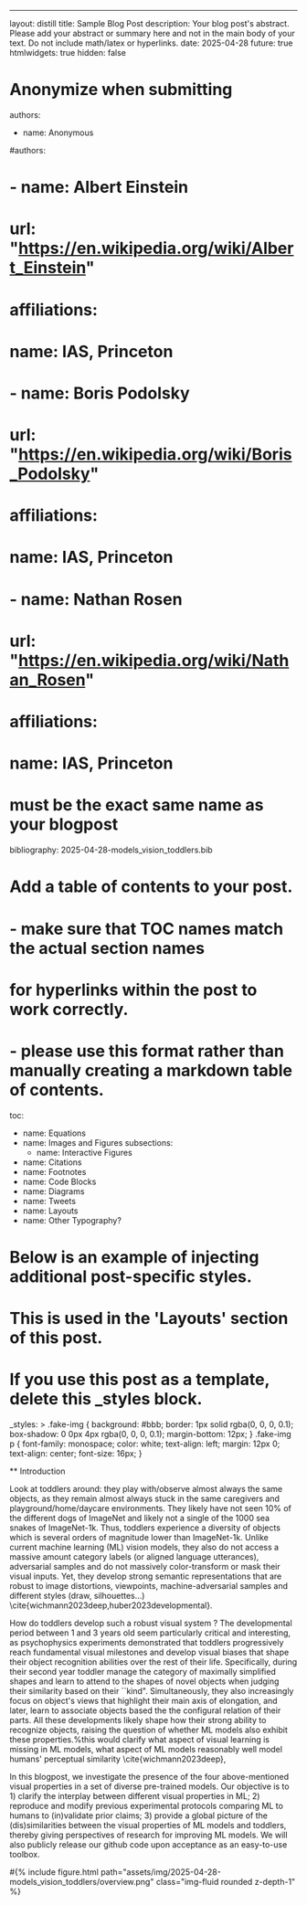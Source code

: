 ---
layout: distill
title: Sample Blog Post
description: Your blog post's abstract.
  Please add your abstract or summary here and not in the main body of your text. 
  Do not include math/latex or hyperlinks.
date: 2025-04-28
future: true
htmlwidgets: true
hidden: false

# Anonymize when submitting
 authors:
   - name: Anonymous

#authors:
#  - name: Albert Einstein
#    url: "https://en.wikipedia.org/wiki/Albert_Einstein"
#    affiliations:
#      name: IAS, Princeton
#  - name: Boris Podolsky
#    url: "https://en.wikipedia.org/wiki/Boris_Podolsky"
#    affiliations:
#      name: IAS, Princeton
#  - name: Nathan Rosen
#    url: "https://en.wikipedia.org/wiki/Nathan_Rosen"
#    affiliations:
#      name: IAS, Princeton

# must be the exact same name as your blogpost
bibliography: 2025-04-28-models_vision_toddlers.bib  

# Add a table of contents to your post.
#   - make sure that TOC names match the actual section names
#     for hyperlinks within the post to work correctly. 
#   - please use this format rather than manually creating a markdown table of contents.
toc:
  - name: Equations
  - name: Images and Figures
    subsections:
    - name: Interactive Figures
  - name: Citations
  - name: Footnotes
  - name: Code Blocks
  - name: Diagrams
  - name: Tweets
  - name: Layouts
  - name: Other Typography?

# Below is an example of injecting additional post-specific styles.
# This is used in the 'Layouts' section of this post.
# If you use this post as a template, delete this _styles block.

_styles: >
  .fake-img {
    background: #bbb;
    border: 1px solid rgba(0, 0, 0, 0.1);
    box-shadow: 0 0px 4px rgba(0, 0, 0, 0.1);
    margin-bottom: 12px;
  }
  .fake-img p {
    font-family: monospace;
    color: white;
    text-align: left;
    margin: 12px 0;
    text-align: center;
    font-size: 16px;
  }

** Introduction

Look at toddlers around: they play with/observe almost always the same objects, as they remain almost always stuck in the same caregivers and playground/home/daycare environments. They likely have not seen 10\% of the different dogs of ImageNet and likely not a single of the 1000 sea snakes of ImageNet-1k. Thus, toddlers experience a diversity of objects which is several orders of magnitude lower than ImageNet-1k. Unlike current machine learning (ML) vision models, they also do not access a massive amount category labels (or aligned language utterances), adversarial samples and do not massively color-transform or mask their visual inputs. Yet, they develop strong semantic representations that are robust to image distortions, viewpoints, machine-adversarial samples and different styles (draw, silhouettes...) \cite{wichmann2023deep,huber2023developmental}.

How do toddlers develop such a robust visual system ? The developmental period between 1 and 3 years old seem particularly critical and interesting, as psychophysics experiments demonstrated that toddlers progressively reach fundamental visual milestones and develop visual biases that shape their object recognition abilities over the rest of their life. Specifically, during their second year toddler manage the category of maximally simplified shapes and learn to attend to the shapes of novel objects when judging their similarity based on their ``kind". Simultaneously, they also increasingly focus on object's views that highlight their main axis of elongation, and later, learn to associate objects based the the configural relation of their parts. All these developments likely shape how their strong ability to recognize objects, raising the question of whether ML models also exhibit these properties.%this would clarify what aspect of visual learning is missing in ML models, what aspect of ML models reasonably well model humans' perceptual similarity \cite{wichmann2023deep}, 

In this blogpost, we investigate the presence of the four above-mentioned visual properties in a set of  diverse pre-trained models. Our objective is to 1) clarify the interplay between different visual properties in ML; 2) reproduce and modify previous experimental protocols comparing ML to humans to (in)validate prior claims; 3) provide a global picture of the (dis)similarities between the visual properties of ML models and toddlers, thereby giving perspectives of research for improving ML models. We will also publicly release our github code upon acceptance as an easy-to-use toolbox. 

#{% include figure.html path="assets/img/2025-04-28-models_vision_toddlers/overview.png" class="img-fluid rounded z-depth-1" %}
